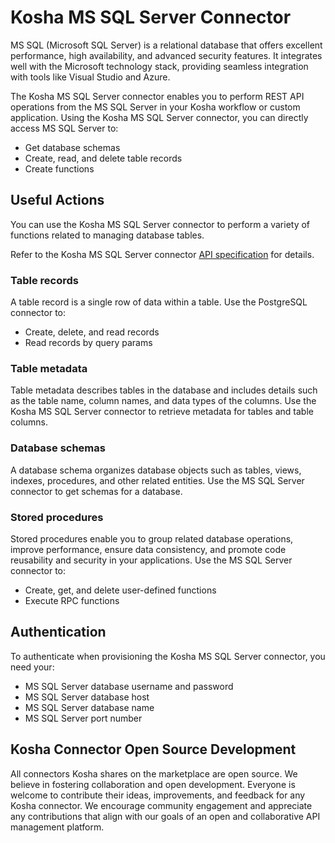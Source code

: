 # Kosha MS SQL Server Connector


MS SQL (Microsoft SQL Server) is a relational database that offers excellent performance, high availability, and advanced security features. It integrates well with the Microsoft technology stack, providing seamless integration with tools like Visual Studio and Azure. 


The Kosha MS SQL Server connector enables you to perform REST API operations from the MS SQL Server in your Kosha workflow or custom application. Using the Kosha MS SQL Server connector, you can directly access MS SQL Server to:

* Get database schemas
* Create, read, and delete table records
* Create functions

## Useful Actions

You can use the Kosha MS SQL Server connector to perform a variety of functions related to managing database tables.

Refer to the Kosha MS SQL Server connector [API specification](openapi.json) for details.

### Table records

A table record is a single row of data within a table. Use the PostgreSQL connector to:

* Create, delete, and read records
* Read records by query params

### Table metadata

Table metadata describes tables in the database and includes details such as the table name, column names, and data types of the columns. Use the Kosha MS SQL Server connector to retrieve metadata for tables and table columns.

### Database schemas

A database schema organizes database objects such as tables, views, indexes, procedures, and other related entities. Use the MS SQL Server connector to get schemas for a database.

### Stored procedures

Stored procedures enable you to group related database operations, improve performance, ensure data consistency, and promote code reusability and security in your applications. Use the MS SQL Server connector to:

* Create, get, and delete user-defined functions
* Execute RPC functions

## Authentication

To authenticate when provisioning the Kosha MS SQL Server connector, you need your:

* MS SQL Server database username and password
* MS SQL Server database host
* MS SQL Server database name
* MS SQL Server port number

## Kosha Connector Open Source Development

All connectors Kosha shares on the marketplace are open source. We believe in fostering collaboration and open development. Everyone is welcome to contribute their ideas, improvements, and feedback for any Kosha connector. We encourage community engagement and appreciate any contributions that align with our goals of an open and collaborative API management platform.
